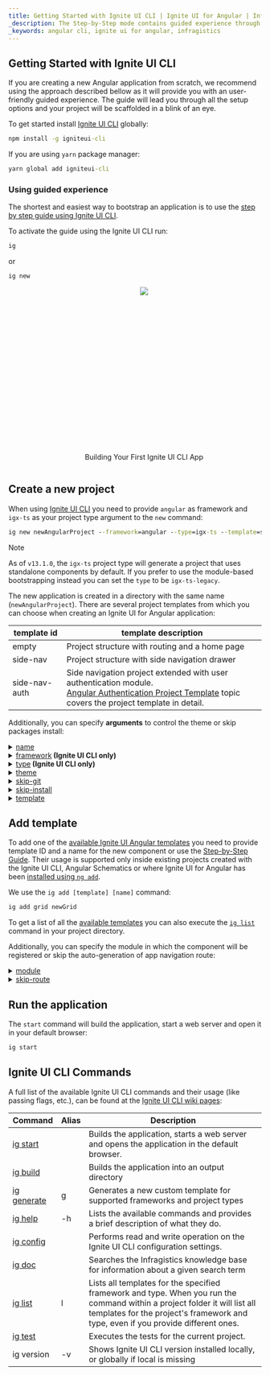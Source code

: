 ```yaml
---
title: Getting Started with Ignite UI CLI | Ignite UI for Angular | Infragistics
_description: The Step-by-Step mode contains guided experience through the Ignite UI CLI options.
_keywords: angular cli, ignite ui for angular, infragistics
---
```


## Getting Started with Ignite UI CLI

If you are creating a new Angular application from scratch, we recommend using the approach described bellow as it will provide you with an user-friendly guided experience. The guide will lead you through all the setup options and your project will be scaffolded in a blink of an eye.

To get started install [Ignite UI CLI](https://github.com/IgniteUI/igniteui-cli) globally:

```cmd
npm install -g igniteui-cli 
```

If you are using `yarn` package manager:

```cmd
yarn global add igniteui-cli
```

### Using guided experience
The shortest and easiest way to bootstrap an application is to use the [step by step guide using Ignite UI CLI](step-by-step-guide-using-cli.md). 

To activate the guide using the Ignite UI CLI run:

```cmd
ig
```
or

```cmd
ig new
```

<div style="display:inline-block;">
    <a style="background: url(../../../images/general/buildCLIapp.gif); display:flex; justify-content:center; width: 80vw; max-width:540px; min-height:315px;"
       href="https://youtu.be/QK_NsdtdA70" target="_blank">
        <img src="../../../images/general/play.svg" style="vertical-align: middle;" />
    </a>
    <p style="text-align:center;">Building Your First Ignite UI CLI App</p>
</div>

## Create a new project

When using [Ignite UI CLI](https://github.com/IgniteUI/igniteui-cli) you need to provide `angular` as framework and `igx-ts` as your project type argument to the `new` command:

```cmd
ig new newAngularProject --framework=angular --type=igx-ts --template=side-nav
```

>[!NOTE]
> As of `v13.1.0`, the `igx-ts` project type will generate a project that uses standalone components by default. If you prefer to use the module-based bootstrapping instead you can set the `type` to be `igx-ts-legacy`.

The new application is created in a directory with the same name (`newAngularProject`). There are several project templates from which you can choose when creating an Ignite UI for Angular application:

| template id   | template description |
| ---           | ---                  |
| empty         | Project structure with routing and a home page |
| side-nav      | Project structure with side navigation drawer |
| side-nav-auth | Side navigation project extended with user authentication module. <br> [Angular Authentication Project Template](auth-template.md) topic covers the project template in detail. |

Additionally, you can specify **arguments** to control the theme or skip packages install:

<details>
  <summary><u>name</u></summary>
  <p>
    <code>name</code> (alias: <code>-n</code>)
  </p>
  <p>
    The name of the application. The application is created inside a directory with the same name.
  </p>
</details>

<details>
  <summary><u>framework</u><span align="right"><strong> (Ignite UI CLI only)</strong></span></summary>
  <p>
    <code>--framework</code> (alias: <code>-f</code>) <em>default value: "jquery"</em>
  </p>
  <p>
    Framework to setup project for. The supported frameworks are jQuery, Angular and React.
  </p>
</details>

<details>
  <summary><u>type</u><span align="right"><strong> (Ignite UI CLI only)</strong></span></summary>
  <p>
    <code>--type</code> (alias: <code>-t</code>)
  </p>
  <p>
    The available project types depend on the selected framework.
  </p>
</details>

<details>
  <summary><u>theme</u></summary>
  <p>
    <code>--theme</code> (alias: <code>-th</code>)
  </p>
  <p>
    Project theme (depends on project type).
  </p>
</details>

<details>
  <summary><u>skip-git</u></summary>
  <p>
    <code>--skip-git</code> (alias: <code>--sg</code>)
  </p>
  <p>
    When this option is used, the automatic repository initialization with Git will be skipped. If the option is omitted, then the global skip-git configuration property is used.
  </p>
</details>

<details>
  <summary><u>skip-install</u></summary>
  <p>
    <code>--skip-install</code> (alias: <code>--si</code>)
  </p>
  <p>
    The <code>new</code> command will install package dependencies on project creation. Passing this flag will skip the initial installation.
  </p>
</details>

<details>
  <summary markdown='span'><u>template</u></summary>
  <p>
    <code>--template</code>
  </p>
  <p>
    Use this option if there are different project templates for a specific framework type. 
    Currently this option is available only for Ignite UI for Angular igx-ts project types.</p>
</details>

## Add template

To add one of the [available Ignite UI Angular templates](component-templates.md) you need to provide template ID and a name for the new component or use the [Step-by-Step Guide](step-by-step-guide-using-cli.md#add-view). Their usage is supported only inside existing projects created with the Ignite UI CLI, Angular Schematics or where Ignite UI for Angular has been [installed using `ng add`](../getting-started.md#installing-ignite-ui-for-angular).

We use the `ig add [template] [name]` command:

```cmd
ig add grid newGrid
```

To get a list of all the [available templates](component-templates.md) you can also execute the [`ig list`](https://github.com/IgniteUI/igniteui-cli/wiki/list) command in your project directory.

Additionally, you can specify the module in which the component will be registered or skip the auto-generation of app navigation route:

<details>
  <summary><u>module</u></summary>
  <p>
    <code>--module</code> (alias: <code>-m</code>)
  </p>
  <p>
    <i>note: module argument is applicable only in Angular projects.</i>
  </p> 
  <p>
    Path to the module.ts file, relative to the /src/app/ folder, for the module where the new component should be registered:
  </p>
  <code>ig add combo newCombo --module=myModule/myModule.module.ts</code>
</details>

<details>
  <summary><u>skip-route</u></summary>
  <p>
    <code>--skip-route</code> (alias: <code>-srk</code>)
  </p>
  <p>
    Don't auto-generate an app navigation route for the new component
  </p>
</details>

## Run the application

The `start` command will build the application, start a web server and open it in your default browser:

```cmd
ig start
```

## Ignite UI CLI Commands
A full list of the available Ignite UI CLI commands and their usage (like passing flags, etc.), can be found at the [Ignite UI CLI wiki pages](https://github.com/IgniteUI/igniteui-cli/wiki):

| Command | Alias | Description |
| --- | --- | --- |
| [ig start](https://github.com/IgniteUI/igniteui-cli/wiki/start)  | | Builds the application, starts a web server and opens the application in the default browser.
| [ig build](https://github.com/IgniteUI/igniteui-cli/wiki/build) | | Builds the application into an output directory
| [ig generate](https://github.com/IgniteUI/igniteui-cli/wiki/generate) | g | Generates a new custom template for supported frameworks and project types
| [ig help](https://github.com/IgniteUI/igniteui-cli/wiki/help) | -h | Lists the available commands and provides a brief description of what they do.
| [ig config](https://github.com/IgniteUI/igniteui-cli/wiki/config) | | Performs read and write operation on the Ignite UI CLI configuration settings.
| [ig doc](https://github.com/IgniteUI/igniteui-cli/wiki/doc) | | Searches the Infragistics knowledge base for information about a given search term
| [ig list](https://github.com/IgniteUI/igniteui-cli/wiki/list) | l |  Lists all templates for the specified framework and type. When you run the command within a project folder it will list all templates for the project's framework and type, even if you provide different ones.
| [ig test](https://github.com/IgniteUI/igniteui-cli/wiki/test) |  | Executes the tests for the current project.
| ig version | -v | Shows Ignite UI CLI version installed locally, or globally if local is missing |